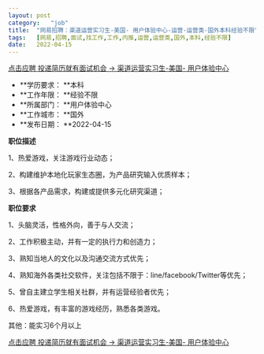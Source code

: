 ```yaml
---
layout:	post
category:	"job"
title:	"网易招聘：渠道运营实习生-美国- 用户体验中心-运营-运营类-国外本科经验不限"
tags:	[网易,招聘,面试,找工作,工作,内推,运营,运营类,国外,本科,经验不限]
date:	2022-04-15
---
```


[点击应聘 投递简历就有面试机会 ->  渠道运营实习生-美国- 用户体验中心](http://mobile.bole.netease.com/bole/boleDetail?id=34057&employeeId=346f03c3cda5f04c&key=all)



- **学历要求： **本科
- **工作年限： **经验不限
- **所属部门： **用户体验中心
- **工作城市： **国外
- **发布日期： **2022-04-15



**职位描述**

 1、热爱游戏，关注游戏行业动态；

 2、构建维护本地化玩家生态圈，为产品研究输入优质样本；

 3、根据各产品需求，构建或提供多元化研究渠道；



**职位要求**

 1、头脑灵活，性格外向，善于与人交流；

 2、工作积极主动，并有一定的执行力和创造力；

 3、熟知当地人的文化以及沟通交流方式优先；

 4、熟知海外各类社交软件，关注包括不限于：line/facebook/Twitter等优先；

 5、曾自主建立学生相关社群，并有运营经验者优先；

 6、热爱游戏，有丰富的游戏经历，熟悉各类游戏。

       

其他：能实习6个月以上



[点击应聘 投递简历就有面试机会 ->  渠道运营实习生-美国- 用户体验中心](http://mobile.bole.netease.com/bole/boleDetail?id=34057&employeeId=346f03c3cda5f04c&key=all)
